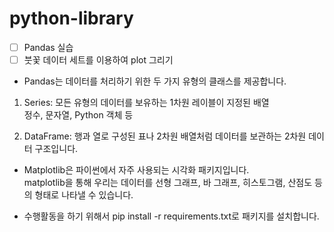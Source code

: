 # python-library

- [ ] Pandas 실습
- [ ] 붓꽃 데이터 세트를 이용하여 plot 그리기  

- Pandas는 데이터를 처리하기 위한 두 가지 유형의 클래스를 제공합니다.

1. Series: 모든 유형의 데이터를 보유하는 1차원 레이블이 지정된 배열  
   정수, 문자열, Python 객체 등  

2. DataFrame: 행과 열로 구성된 표나 2차원 배열처럼 데이터를 보관하는 2차원 데이터 구조입니다.  

- Matplotlib은 파이썬에서 자주 사용되는 시각화 패키지입니다.  
  matplotlib을 통해 우리는 데이터를 선형 그래프, 바 그래프, 히스토그램, 산점도 등의 형태로 나타낼 수 있습니다.  

- 수행활동을 하기 위해서 pip install -r requirements.txt로 패키지를 설치합니다.